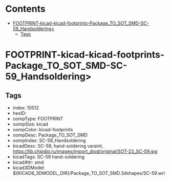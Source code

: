 



Contents
========

* [FOOTPRINT-kicad-kicad-footprints-Package_TO_SOT_SMD-SC-59_Handsoldering>](#footprint-kicad-kicad-footprints-package_to_sot_smd-sc-59_handsoldering)
	* [Tags](#tags)

# FOOTPRINT-kicad-kicad-footprints-Package_TO_SOT_SMD-SC-59_Handsoldering>

## Tags

- index: 10512
- hexID: 
- oompType: FOOTPRINT
- oompSize: kicad
- oompColor: kicad-footprints
- oompDesc: Package_TO_SOT_SMD
- oompIndex: SC-59_Handsoldering
- kicadDesc: SC-59, hand-soldering varaint, https://lib.chipdip.ru/images/import_diod/original/SOT-23_SC-59.jpg
- kicadTags: SC-59 hand-soldering
- kicadAttr: smd
- kicad3DModel: ${KICAD6_3DMODEL_DIR}/Package_TO_SOT_SMD.3dshapes/SC-59.wrl
